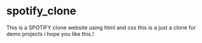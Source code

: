 # spotify_clone
This is a SPOTIFY clone website using html and css this is a just a clone for demo projects i hope you like this.!
